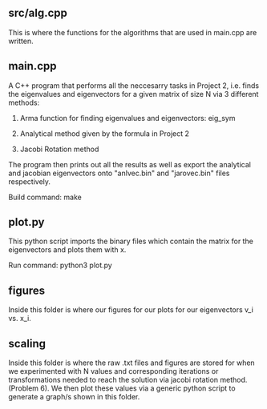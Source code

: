 src/alg.cpp
--------
This is where the functions for the algorithms that are used in main.cpp are written.


main.cpp
--------
A C++ program that performs all the neccesarry tasks in Project 2, i.e. finds the eigenvalues and eigenvectors for a given matrix of size N via 3 different methods:
  1. Arma function for finding eigenvalues and eigenvectors: eig_sym

  2. Analytical method given by the formula in Project 2

  3. Jacobi Rotation method

The program then prints out all the results as well as export the analytical and jacobian eigenvectors onto "anlvec.bin" and "jarovec.bin" files respectively.

Build command: make

plot.py
--------
This python script imports the binary files which contain the matrix for the eigenvectors and plots them with x.

Run command: python3 plot.py




figures
--------
Inside this folder is where our figures for our plots for our eigenvectors v_i vs. x_i.

scaling
--------
Inside this folder is where the raw .txt files and figures are stored for when we experimented with N values and corresponding iterations or transformations needed to reach the solution via jacobi rotation method. (Problem 6). We then plot these values via a generic python script to generate a graph/s shown in this folder.
